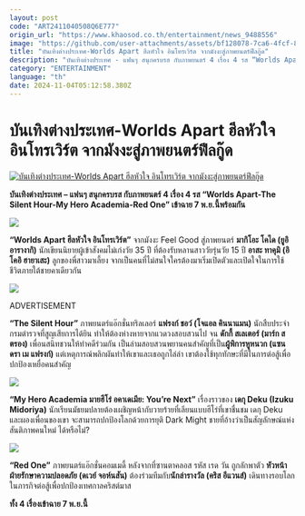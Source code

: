 ```yaml
---
layout: post
code: "ART2411040508Q6E777"
origin_url: "https://www.khaosod.co.th/entertainment/news_9488556"
image: "https://github.com/user-attachments/assets/bf128078-7ca6-4fcf-82ff-fa7b9afe4347"
title: "บันเทิงต่างประเทศ-Worlds Apart ฮีลหัวใจ อินโทรเวิร์ต จากมังงะสู่ภาพยนตร์ฟีลกู๊ด"
description: "บันเทิงต่างประเทศ - แฟนๆ สนุกครบรส กับภาพยนตร์ 4 เรื่อง 4 รส “Worlds Apart-The Silent Hour-My Hero Academia-Red One” เข้าฉาย 7 พ.ย.นี้พร้อมกัน"
category: "ENTERTAINMENT"
language: "th"
date: 2024-11-04T05:12:58.380Z
---
```


# บันเทิงต่างประเทศ-Worlds Apart ฮีลหัวใจ อินโทรเวิร์ต จากมังงะสู่ภาพยนตร์ฟีลกู๊ด

[![บันเทิงต่างประเทศ-Worlds Apart ฮีลหัวใจ อินโทรเวิร์ต จากมังงะสู่ภาพยนตร์ฟีลกู๊ด](https://www.khaosod.co.th/wpapp/uploads/2024/11/pb5nov.jpg "บันเทิงต่างประเทศ-Worlds Apart ฮีลหัวใจ อินโทรเวิร์ต จากมังงะสู่ภาพยนตร์ฟีลกู๊ด")](https://www.khaosod.co.th/wpapp/uploads/2024/11/pb5nov.jpg)

**บันเทิงต่างประเทศ – แฟนๆ สนุกครบรส กับภาพยนตร์ 4 เรื่อง 4 รส “Worlds Apart-The Silent Hour-My Hero Academia-Red One” เข้าฉาย 7 พ.ย.นี้พร้อมกัน**

[![](https://www.khaosod.co.th/wpapp/uploads/2024/11/b5nov1-696x391.jpg)](https://www.khaosod.co.th/wpapp/uploads/2024/11/b5nov1.jpg)

**“Worlds Apart ฮีลหัวใจ อินโทรเวิร์ต”** จากมังงะ Feel Good สู่ภาพยนตร์ **มากิโอะ โคได (ยูอิ อารางากิ)** นักเขียนนิยายผู้เข้าสังคมไม่เก่งวัย 35 ปี ที่ต้องรับหลานสาววัยรุ่นวัย 15 ปี **อาสะ ทาคุมิ (อิโคอิ ฮายาเสะ)** ลูกของพี่สาวมาเลี้ยง จากเป็นคนที่ไม่สนใจใครต้องมาเริ่มเปิดตัวและเปิดใจในการใช้ชีวิตภายใต้ชายคาเดียวกัน

[![](https://www.khaosod.co.th/wpapp/uploads/2024/11/b5nov2-696x391.jpg)](https://www.khaosod.co.th/wpapp/uploads/2024/11/b5nov2.jpg)

ADVERTISEMENT

**“The Silent Hour”** ภาพยนตร์แอ๊กชั่นทริลเลอร์ **แฟรงก์ ชอว์ (โจแอล คินนาแมน)** นักสืบประจำกรมตำรวจที่สูญเสียการได้ยิน ทำให้ต้องห่างหายจากแวดวงสอบสวนไป จน **ดักกี้ สเลเตอร์ (มาร์ก สตรอง)** เพื่อนสนิทชวนให้ทำคดีร่วมกัน เป็นล่ามสอบสวนพยานคนสำคัญที่เป็น**ผู้พิการหูหนวก (แซนดรา เม แฟรงก์)** แต่เหตุการณ์พลิกผันทำให้เขาและเธอถูกไล่ล่า เขาต้องใช้ทุกทักษะที่มีในการต่อสู้เพื่อปกป้องเหยื่อคนสำคัญ

[![](https://www.khaosod.co.th/wpapp/uploads/2024/11/b5nov3-696x391.jpg)](https://www.khaosod.co.th/wpapp/uploads/2024/11/b5nov3.jpg)

**“My Hero Academia มายฮีโร่ อคาเดเมีย: You’re Next”** เรื่องราวของ **เดกุ Deku (Izuku Midoriya)** นักเรียนมัธยมปลายต้องเผชิญหน้ากับวายร้ายที่เลียนแบบฮีโร่ที่เขาชื่นชม เดกุ Deku และผองเพื่อนของเขา จะสามารถปกป้องโลกด้วยการยุติ Dark Might ชายที่อ้างว่าเป็นสัญลักษณ์แห่งสันติภาพคนใหม่ ได้หรือไม่?

[![](https://www.khaosod.co.th/wpapp/uploads/2024/11/b5nov4-696x391.jpg)](https://www.khaosod.co.th/wpapp/uploads/2024/11/b5nov4.jpg)

**“Red One”** ภาพยนตร์แอ๊กชั่นคอมเมดี้ หลังจากที่ซานตาคลอส รหัส เรด วัน ถูกลักพาตัว **หัวหน้าฝ่ายรักษาความปลอดภัย (ดเวย์ จอห์นสัน)** ต้องร่วมทีมกับ**นักล่ารางวัล (คริส อีแวนส์)** เดินทางรอบโลกในภารกิจต่อสู้เพื่อปกป้องเทศกาลคริสต์มาส

**ทั้ง 4 เรื่องเข้าฉาย 7 พ.ย.นี้**